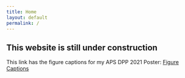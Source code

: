```yaml
---
title: Home
layout: default
permalink: /
---
```

## This website is still under construction

This link has the figure captions for my APS DPP 2021 Poster:
[Figure Captions](/projects/apsdpp2021/)
